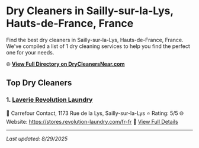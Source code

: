 # Dry Cleaners in Sailly-sur-la-Lys, Hauts-de-France, France

Find the best dry cleaners in Sailly-sur-la-Lys, Hauts-de-France, France. We've compiled a list of 1 dry cleaning services to help you find the perfect one for your needs.

🌐 **[View Full Directory on DryCleanersNear.com](https://drycleanersnear.com/city/France/Hauts-de-France/Sailly-sur-la-Lys)**

## Top Dry Cleaners

### 1. [Laverie Revolution Laundry](https://drycleanersnear.com/dryCleaner/68ae678bc95ff2c6096b14c2/laverie-revolution-laundry)
📍 Carrefour Contact, 1173 Rue de la Lys, Sailly-sur-la-Lys
⭐ Rating: 5/5
🌐 Website: https://stores.revolution-laundry.com/fr-fr
🔗 [View Full Details](https://drycleanersnear.com/dryCleaner/68ae678bc95ff2c6096b14c2/laverie-revolution-laundry)


---

*Last updated: 8/29/2025*
